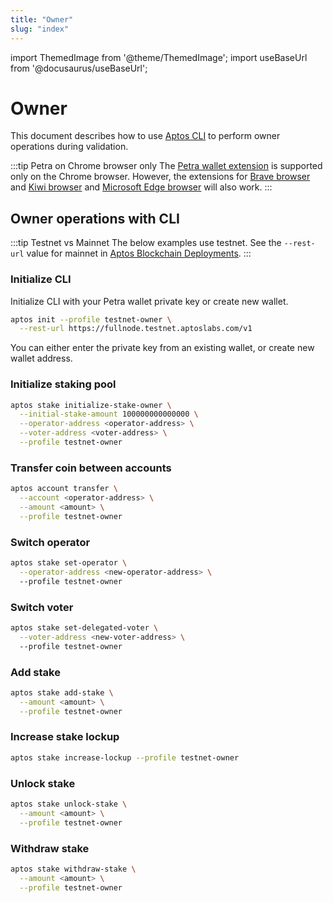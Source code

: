 ```yaml
---
title: "Owner"
slug: "index"
---
```


import ThemedImage from '@theme/ThemedImage';
import useBaseUrl from '@docusaurus/useBaseUrl';

# Owner 

This document describes how to use [Aptos CLI](/docs/cli-tools/aptos-cli-tool/index.md) to perform owner operations during validation.

:::tip Petra on Chrome browser only
The [Petra wallet extension](/docs/guides/install-petra-wallet.md) is supported only on the Chrome browser. However, the extensions for [Brave browser](https://brave.com/) and [Kiwi browser](https://kiwibrowser.com/) and [Microsoft Edge browser](https://www.microsoft.com/en-us/edge) will also work.
:::

## Owner operations with CLI

:::tip Testnet vs Mainnet
The below examples use testnet. See the `--rest-url` value for mainnet in [Aptos Blockchain Deployments](/docs/nodes/aptos-deployments.md).
:::

### Initialize CLI

Initialize CLI with your Petra wallet private key or create new wallet. 

```bash
aptos init --profile testnet-owner \
  --rest-url https://fullnode.testnet.aptoslabs.com/v1
```

You can either enter the private key from an existing wallet, or create new wallet address.

### Initialize staking pool

```bash
aptos stake initialize-stake-owner \
  --initial-stake-amount 100000000000000 \
  --operator-address <operator-address> \
  --voter-address <voter-address> \
  --profile testnet-owner
```

### Transfer coin between accounts

```bash
aptos account transfer \
  --account <operator-address> \
  --amount <amount> \
  --profile testnet-owner
```

### Switch operator

```bash
aptos stake set-operator \
  --operator-address <new-operator-address> \ 
  --profile testnet-owner
```

### Switch voter

```bash
aptos stake set-delegated-voter \
  --voter-address <new-voter-address> \ 
  --profile testnet-owner
```

### Add stake

```bash
aptos stake add-stake \
  --amount <amount> \
  --profile testnet-owner
```

### Increase stake lockup

```bash
aptos stake increase-lockup --profile testnet-owner
```

### Unlock stake

```bash
aptos stake unlock-stake \
  --amount <amount> \
  --profile testnet-owner
```

### Withdraw stake

```bash
aptos stake withdraw-stake \
  --amount <amount> \
  --profile testnet-owner
```
